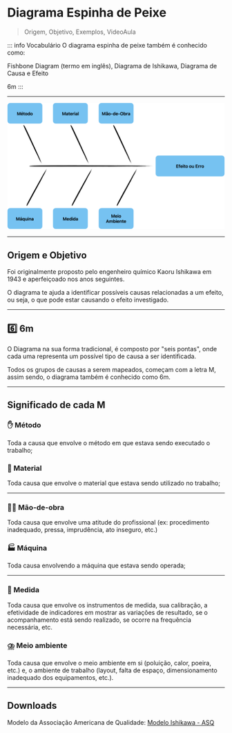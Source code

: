 # Diagrama Espinha de Peixe

> Origem, Objetivo, Exemplos, VideoAula

::: info Vocabulário 
O diagrama espinha de peixe também é conhecido como:

Fishbone Diagram (termo em inglês), 
Diagrama de Ishikawa,
Diagrama de Causa e Efeito

6m
:::

---

![Diagrama Espinha de Peixe](ishikawa.png "Diagrama Espinha de Peixe")

---

## Origem e Objetivo
Foi originalmente proposto pelo engenheiro químico Kaoru Ishikawa em 1943 e aperfeiçoado nos anos seguintes. 

O diagrama te ajuda a identificar possíveis causas relacionadas a um efeito, ou seja, o que pode estar causando o efeito investigado.

---

## :six: 6m

O Diagrama na sua forma tradicional, é composto por "seis pontas", onde cada uma representa um possível tipo de causa a ser identificada.

Todos os grupos de causas a serem mapeados, começam com a letra M, assim sendo, o diagrama também é conhecido como 6m.

---

## Significado de cada M

### :hand: Método
Toda a causa que envolve o método em que estava sendo executado o trabalho;

### :page_with_curl: Material
Toda causa que envolve o material que estava sendo utilizado no trabalho;

---

### :health_worker: Mão-de-obra
Toda causa que envolve uma atitude do profissional (ex: procedimento inadequado, pressa, imprudência, ato inseguro, etc.)

### :factory: Máquina
Toda causa envolvendo a máquina que estava sendo operada;

---

### :straight_ruler: Medida
Toda causa que envolve os instrumentos de medida, sua calibração, a efetividade de indicadores em mostrar as variações de resultado, se o acompanhamento está sendo realizado, se ocorre na frequência necessária, etc.

### :cloud_with_lightning_and_rain: Meio ambiente 
Toda causa que envolve o meio ambiente em si (poluição, calor, poeira, etc.) e, o ambiente de trabalho (layout, falta de espaço, dimensionamento inadequado dos equipamentos, etc.).

---

## Downloads

Modelo da Associação Americana de Qualidade: 
[Modelo Ishikawa - ASQ](https://asq.org/-/media/public/sixsigma/tools-exchange/fishbone-cause-and-effect-diagram.xls?la=pt)
